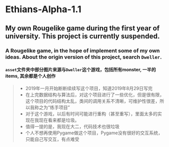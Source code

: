 # Ethians-Alpha-1.1
## My own Rougelike game during the first year of university. This project is currently suspended.  

### A Rougelike game, in the hope of implement some of my own ideas. About the origin version of this project, search `Dweller`.
#### `asset`文件夹中部分图片来源与`Dweller`这个游戏，包括所有monster, 一半的items, 其余都是个人创作
> * 2019年一月开始断断续续写这个项目，知道2019年8月29日写完
> * 在上完数据结构与算法后，对这个项目进行了一些优化，但是很有限，这个项目的代码结构太乱，类间的调用关系不清晰，可维护性很差，所以我称之为“练手项目”
> * 对于这个游戏，以后有时间可能进行重构（甚至重写），里面太多的实现在我现在看来都是垃圾。
> * 值得一提的是，我现在大二，代码技术也很垃圾
> * 个人不想再使用Pygame做这个项目，Pygame没有很好的交互系统，只能自己写交互，有点难受
